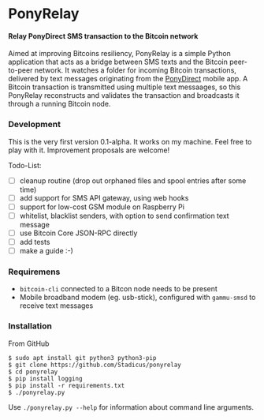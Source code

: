 # PonyRelay
#### Relay PonyDirect SMS transaction to the Bitcoin network

Aimed at improving Bitcoins resiliency, PonyRelay is a simple Python application that acts as a bridge between SMS texts and the Bitcoin peer-to-peer network. 
It watches a folder for incoming Bitcoin transactions, delivered by text messages originating from the [PonyDirect](https://github.com/MuleTools/PonyDirect) mobile app.
A Bitcoin transaction is transmitted using multiple text messaages, so this PonyRelay reconstructs and validates the transaction and broadcasts it through a running Bitcoin node.

### Development
This is the very first version 0.1-alpha. It works on my machine. Feel free to play with it. Improvement proposals are welcome!

Todo-List:
- [ ] cleanup routine (drop out orphaned files and spool entries after some time)
- [ ] add support for SMS API gateway, using web hooks
- [ ] support for low-cost GSM module on Raspberry Pi
- [ ] whitelist, blacklist senders, with option to send confirmation text message
- [ ] use Bitcoin Core JSON-RPC directly
- [ ] add tests
- [ ] make a guide :-)

### Requiremens
- `bitcoin-cli` connected to a Bitcon node needs to be present
- Mobile broadband modem (eg. usb-stick), configured with `gammu-smsd` to receive text messages

### Installation
From GitHub
```
$ sudo apt install git python3 python3-pip
$ git clone https://github.com/Stadicus/ponyrelay
$ cd ponyrelay
$ pip install logging
$ pip install -r requirements.txt
$ ./ponyrelay.py
```

Use `./ponyrelay.py --help` for information about command line arguments.

